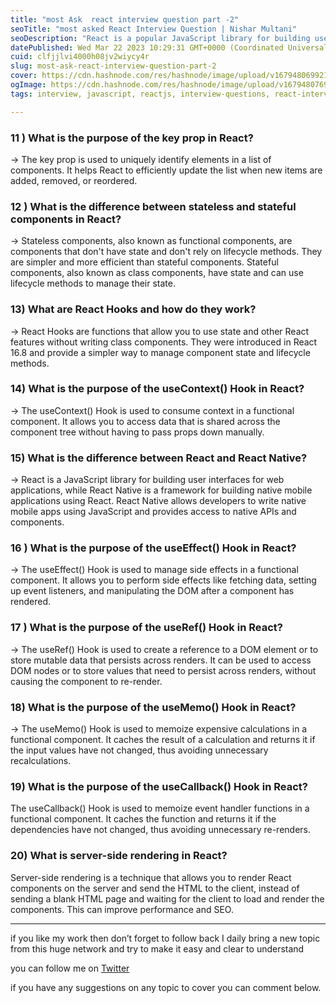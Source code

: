 ```yaml
---
title: "most Ask  react interview question part -2"
seoTitle: "most asked React Interview Question | Nishar Multani"
seoDescription: "React is a popular JavaScript library for building user interfaces. It was developed by Facebook and is widely used by developers to build single-page app"
datePublished: Wed Mar 22 2023 10:29:31 GMT+0000 (Coordinated Universal Time)
cuid: clfjjlvi4000h08jv2wiycy4r
slug: most-ask-react-interview-question-part-2
cover: https://cdn.hashnode.com/res/hashnode/image/upload/v1679480699213/fd41e0af-d1c6-4021-a4ab-8ac10aaa0f6c.jpeg
ogImage: https://cdn.hashnode.com/res/hashnode/image/upload/v1679480769504/0d8d6c5e-bdc5-4252-a6f6-f72f3820511e.jpeg
tags: interview, javascript, reactjs, interview-questions, react-interview-question

---
```


### **11 ) What is the purpose of the key prop in React?**

\-&gt; The key prop is used to uniquely identify elements in a list of components. It helps React to efficiently update the list when new items are added, removed, or reordered.

### **12 ) What is the difference between stateless and stateful components in React?**

\-&gt; Stateless components, also known as functional components, are components that don't have state and don't rely on lifecycle methods. They are simpler and more efficient than stateful components. Stateful components, also known as class components, have state and can use lifecycle methods to manage their state.

### **13) What are React Hooks and how do they work?**

\-&gt; React Hooks are functions that allow you to use state and other React features without writing class components. They were introduced in React 16.8 and provide a simpler way to manage component state and lifecycle methods.

### **14) What is the purpose of the useContext() Hook in React?**

\-&gt; The useContext() Hook is used to consume context in a functional component. It allows you to access data that is shared across the component tree without having to pass props down manually.

### **15) What is the difference between React and React Native?**

\-&gt; React is a JavaScript library for building user interfaces for web applications, while React Native is a framework for building native mobile applications using React. React Native allows developers to write native mobile apps using JavaScript and provides access to native APIs and components.

### **16 ) What is the purpose of the useEffect() Hook in React?**

\-&gt; The useEffect() Hook is used to manage side effects in a functional component. It allows you to perform side effects like fetching data, setting up event listeners, and manipulating the DOM after a component has rendered.

### **17 ) What is the purpose of the useRef() Hook in React?**

\-&gt; The useRef() Hook is used to create a reference to a DOM element or to store mutable data that persists across renders. It can be used to access DOM nodes or to store values that need to persist across renders, without causing the component to re-render.

### **18) What is the purpose of the useMemo() Hook in React?**

\-&gt; The useMemo() Hook is used to memoize expensive calculations in a functional component. It caches the result of a calculation and returns it if the input values have not changed, thus avoiding unnecessary recalculations.

### **19) What is the purpose of the useCallback() Hook in React?**

The useCallback() Hook is used to memoize event handler functions in a functional component. It caches the function and returns it if the dependencies have not changed, thus avoiding unnecessary re-renders.

### **20) What is server-side rendering in React?**

Server-side rendering is a technique that allows you to render React components on the server and send the HTML to the client, instead of sending a blank HTML page and waiting for the client to load and render the components. This can improve performance and SEO.

---

if you like my work then don’t forget to follow back I daily bring a new topic from this huge network and try to make it easy and clear to understand

you can follow me on [Twitter](https://twitter.com/nishar_multani)

if you have any suggestions on any topic to cover you can comment below.
